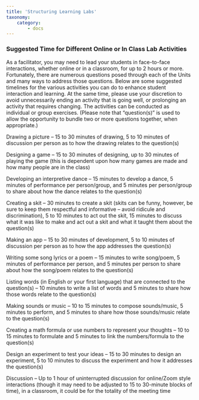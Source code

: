 ```yaml
---
title: 'Structuring Learning Labs'
taxonomy:
    category:
        - docs
---
```


### Suggested Time for Different Online or In Class Lab Activities

As a facilitator, you may need to lead your students in face-to-face interactions, whether online or in a classroom, for up to 2 hours or more. Fortunately, there are numerous questions posed through each of the Units and many ways to address those questions. Below are some suggested timelines for the various activities you can do to enhance student interaction and learning. At the same time, please use your discretion to avoid unnecessarily ending an activity that is going well, or prolonging an activity that requires changing. The activities can be conducted as individual or group exercises. (Please note that “question(s)” is used to allow the opportunity to bundle two or more questions together, when appropriate.)

Drawing a picture – 15 to 30 minutes of drawing, 5 to 10 minutes of discussion per person as to how the drawing relates to the question(s)

Designing a game – 15 to 30 minutes of designing, up to 30 minutes of playing the game (this is dependent upon how many games are made and how many people are in the class)

Developing an interpretive dance – 15 minutes to develop a dance, 5 minutes of performance per person/group, and 5 minutes per person/group to share about how the dance relates to the question(s)

Creating a skit – 30 minutes to create a skit (skits can be funny, however, be sure to keep them respectful and informative – avoid ridicule and discrimination), 5 to 10 minutes to act out the skit, 15 minutes to discuss what it was like to make and act out a skit and what it taught them about the question(s)

Making an app – 15 to 30 minutes of development, 5 to 10 minutes of discussion per person as to how the app addresses the question(s)

Writing some song lyrics or a poem – 15 minutes to write song/poem, 5 minutes of performance per person, and 5 minutes per person to share about how the song/poem relates to the question(s)

Listing words (in English or your first language) that are connected to the question(s) – 10 minutes to write a list of words and 5 minutes to share how those words relate to the question(s)

Making sounds or music – 10 to 15 minutes to compose sounds/music, 5 minutes to perform, and 5 minutes to share how those sounds/music relate to the question(s)

Creating a math formula or use numbers to represent your thoughts – 10 to 15 minutes to formulate and 5 minutes to link the numbers/formula to the question(s)

Design an experiment to test your ideas – 15 to 30 minutes to design an experiment, 5 to 10 minutes to discuss the experiment and how it addresses the question(s)

Discussion – Up to 1 hour of uninterrupted discussion for online/Zoom style interactions (though it may need to be adjusted to 15 to 30-minute blocks of time), in a classroom, it could be for the totality of the meeting time  
